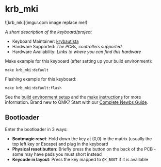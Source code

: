 # krb_mki

![krb_mki](imgur.com image replace me!)

*A short description of the keyboard/project*

* Keyboard Maintainer: [krybautista](https://github.com/krybautista)
* Hardware Supported: *The PCBs, controllers supported*
* Hardware Availability: *Links to where you can find this hardware*

Make example for this keyboard (after setting up your build environment):

    make krb_mki:default

Flashing example for this keyboard:

    make krb_mki:default:flash

See the [build environment setup](https://docs.qmk.fm/#/getting_started_build_tools) and the [make instructions](https://docs.qmk.fm/#/getting_started_make_guide) for more information. Brand new to QMK? Start with our [Complete Newbs Guide](https://docs.qmk.fm/#/newbs).

## Bootloader

Enter the bootloader in 3 ways:

* **Bootmagic reset**: Hold down the key at (0,0) in the matrix (usually the top left key or Escape) and plug in the keyboard
* **Physical reset button**: Briefly press the button on the back of the PCB - some may have pads you must short instead
* **Keycode in layout**: Press the key mapped to `QK_BOOT` if it is available
